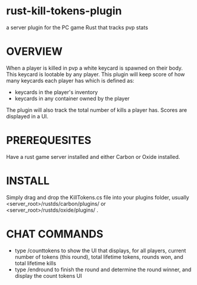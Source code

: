 # rust-kill-tokens-plugin
a server plugin for the PC game Rust that tracks pvp stats

# OVERVIEW
When a player is killed in pvp a white keycard is spawned on their body. This keycard is lootable by any player. This plugin will keep score of how many keycards each player has which is defined as:
- keycards in the player's inventory
- keycards in any container owned by the player

The plugin will also track the total number of kills a player has.
Scores are displayed in a UI.

# PREREQUESITES
Have a rust game server installed and either Carbon or Oxide installed.

# INSTALL
Simply drag and drop the KillTokens.cs file into your plugins folder, usually <server_root>/rustds/carbon/plugins/ or <server_root>/rustds/oxide/plugins/ .

# CHAT COMMANDS
- type /counttokens to show the UI that displays, for all players, current number of tokens (this round), total lifetime tokens, rounds won, and total lifetime kills
- type /endround to finish the round and determine the round winner, and display the count tokens UI
  
